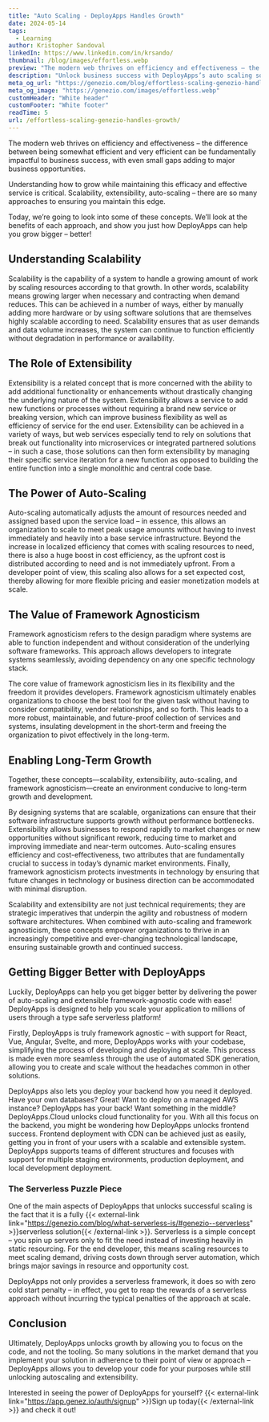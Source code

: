 ```yaml
---
title: "Auto Scaling - DeployApps Handles Growth"
date: 2024-05-14
tags:
  - Learning
author: Kristopher Sandoval
linkedIn: https://www.linkedin.com/in/krsando/
thumbnail: /blog/images/effortless.webp
preview: "The modern web thrives on efficiency and effectiveness – the difference between being somewhat efficient and very efficient can be fundamentally impactful to business success, with even small gaps adding to major business opportunities."
description: "Unlock business success with DeployApps’s auto scaling solutions. The difference between somewhat efficient and very efficient can impact your business succes"
meta_og_url: "https://genezio.com/blog/effortless-scaling-genezio-handles-growth/"
meta_og_image: "https://genezio.com/images/effortless.webp"
customHeader: "White header"
customFooter: "White footer"
readTime: 5
url: /effortless-scaling-genezio-handles-growth/
---
```


The modern web thrives on efficiency and effectiveness – the difference between being somewhat efficient and very efficient can be fundamentally impactful to business success, with even small gaps adding to major business opportunities.

Understanding how to grow while maintaining this efficacy and effective service is critical. Scalability, extensibility, auto-scaling – there are so many approaches to ensuring you maintain this edge.

Today, we’re going to look into some of these concepts. We’ll look at the benefits of each approach, and show you just how DeployApps can help you grow bigger – better!

## Understanding Scalability

Scalability is the capability of a system to handle a growing amount of work by scaling resources according to that growth. In other words, scalability means growing larger when necessary and contracting when demand reduces. This can be achieved in a number of ways, either by manually adding more hardware or by using software solutions that are themselves highly scalable according to need. Scalability ensures that as user demands and data volume increases, the system can continue to function efficiently without degradation in performance or availability.

## The Role of Extensibility

Extensibility is a related concept that is more concerned with the ability to add additional functionality or enhancements without drastically changing the underlying nature of the system. Extensibility allows a service to add new functions or processes without requiring a brand new service or breaking version, which can improve business flexibility as well as efficiency of service for the end user. Extensibility can be achieved in a variety of ways, but web services especially tend to rely on solutions that break out functionality into microservices or integrated partnered solutions – in such a case, those solutions can then form extensibility by managing their specific service iteration for a new function as opposed to building the entire function into a single monolithic and central code base.

## The Power of Auto-Scaling

Auto-scaling automatically adjusts the amount of resources needed and assigned based upon the service load – in essence, this allows an organization to scale to meet peak usage amounts without having to invest immediately and heavily into a base service infrastructure. Beyond the increase in localized efficiency that comes with scaling resources to need, there is also a huge boost in cost efficiency, as the upfront cost is distributed according to need and is not immediately upfront. From a developer point of view, this scaling also allows for a set expected cost, thereby allowing for more flexible pricing and easier monetization models at scale.

## The Value of Framework Agnosticism

Framework agnosticism refers to the design paradigm where systems are able to function independent and without consideration of the underlying software frameworks. This approach allows developers to integrate systems seamlessly, avoiding dependency on any one specific technology stack.

The core value of framework agnosticism lies in its flexibility and the freedom it provides developers. Framework agnosticism ultimately enables organizations to choose the best tool for the given task without having to consider compatibility, vendor relationships, and so forth. This leads to a more robust, maintainable, and future-proof collection of services and systems, insulating development in the short-term and freeing the organization to pivot effectively in the long-term.

## Enabling Long-Term Growth

Together, these concepts—scalability, extensibility, auto-scaling, and framework agnosticism—create an environment conducive to long-term growth and development.

By designing systems that are scalable, organizations can ensure that their software infrastructure supports growth without performance bottlenecks. Extensibility allows businesses to respond rapidly to market changes or new opportunities without significant rework, reducing time to market and improving immediate and near-term outcomes. Auto-scaling ensures efficiency and cost-effectiveness, two attributes that are fundamentally crucial to success in today’s dynamic market environments. Finally, framework agnosticism protects investments in technology by ensuring that future changes in technology or business direction can be accommodated with minimal disruption.

Scalability and extensibility are not just technical requirements; they are strategic imperatives that underpin the agility and robustness of modern software architectures. When combined with auto-scaling and framework agnosticism, these concepts empower organizations to thrive in an increasingly competitive and ever-changing technological landscape, ensuring sustainable growth and continued success.

## Getting Bigger Better with DeployApps

Luckily, DeployApps can help you get bigger better by delivering the power of auto-scaling and extensible framework-agnostic code with ease! DeployApps is designed to help you scale your application to millions of users through a type safe serverless platform!

Firstly, DeployApps is truly framework agnostic – with support for React, Vue, Angular, Svelte, and more, DeployApps works with your codebase, simplifying the process of developing and deploying at scale. This process is made even more seamless through the use of automated SDK generation, allowing you to create and scale without the headaches common in other solutions.

DeployApps also lets you deploy your backend how you need it deployed. Have your own databases? Great! Want to deploy on a managed AWS instance? DeployApps has your back! Want something in the middle? DeployApps.Cloud unlocks cloud functionality for you. With all this focus on the backend, you might be wondering how DeployApps unlocks frontend success. Frontend deployment with CDN can be achieved just as easily, getting you in front of your users with a scalable and extensible system. DeployApps supports teams of different structures and focuses with support for multiple staging environments, production deployment, and local development deployment.

### The Serverless Puzzle Piece

One of the main aspects of DeployApps that unlocks successful scaling is the fact that it is a fully {{< external-link link="https://genezio.com/blog/what-serverless-is/#genezio--serverless" >}}serverless solution{{< /external-link >}}. Serverless is a simple concept – you spin up servers only to fit the need instead of investing heavily in static resourcing. For the end developer, this means scaling resources to meet scaling demand, driving costs down through server automation, which brings major savings in resource and opportunity cost.

DeployApps not only provides a serverless framework, it does so with zero cold start penalty – in effect, you get to reap the rewards of a serverless approach without incurring the typical penalties of the approach at scale.

## Conclusion

Ultimately, DeployApps unlocks growth by allowing you to focus on the code, and not the tooling. So many solutions in the market demand that you implement your solution in adherence to their point of view or approach – DeployApps allows you to develop your code for your purposes while still unlocking autoscaling and extensibility.

Interested in seeing the power of DeployApps for yourself? {{< external-link link="https://app.genez.io/auth/signup" >}}Sign up today{{< /external-link >}} and check it out!
